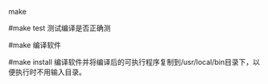 make

\#make test  测试编译是否正确测

\#make 编译软件

\#make install 编译软件并将编译后的可执行程序复制到/usr/local/bin目录下，以便执行时不用输入目录。